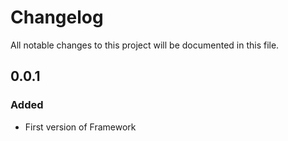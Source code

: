 # Changelog
All notable changes to this project will be documented in this file.

## 0.0.1 
### Added
- First version of Framework


